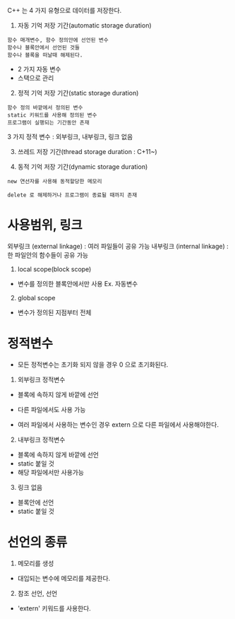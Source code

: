 C++ 는 4 가지 유형으로 데이터를 저장한다.

1. 자동 기억 저장 기간(automatic storage duration)


```
함수 매개변수, 함수 정의안에 선언된 변수
함수나 블록안에서 선언된 것들
함수나 블록을 떠날때 해제된다.
```

- 2 가지 자동 변수
- 스택으로 관리

2. 정적 기억 저장 기간(static storage duration)


```
함수 정의 바깥에서 정의된 변수
static 키워드를 사용해 정의된 변수
프로그램이 실행되는 기간동안 존재
```

3 가지 정적 변수 : 외부링크, 내부링크, 링크 없음

3. 쓰레드 저장 기간(thread storage duration : C+11~)

4. 동적 기억 저장 기간(dynamic storage duration)

```
new 연선자를 사용해 동적할당한 메모리

delete 로 해제하거나 프로그램이 종료될 때까지 존재
```


# 사용범위, 링크

외부링크 (external linkage) : 여러 파일들이 공유 가능
내부링크 (internal linkage) : 한 파일안의 함수들이 공유 가능

1. local scope(block scope)
- 변수를 정의한 블록안에서만 사용
Ex. 자동변수

2. global scope
- 변수가 정의된 지점부터 전체


# 정적변수

- 모든 정적변수는 초기화 되지 않을 경우 0 으로 초기화된다.

1. 외부링크 정적변수
- 블록에 속하지 않게 바깥에 선언
- 다른 파일에서도 사용 가능

- 여러 파일에서 사용하는 변수인 경우 extern 으로 다른 파일에서 사용해야한다.

2. 내부링크 정적변수
- 블록에 속하지 않게 바깥에 선언
- static 붙일 것
- 해당 파일에서만 사용가능

3. 링크 없음
- 블록안에 선언
- static 붙일 것



# 선언의 종류

1. 메모리를 생성

- 대입되는 변수에 메모리를 제공한다.


2. 참조 선언, 선언

- 'extern' 키워드를 사용한다.

